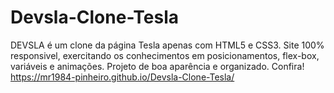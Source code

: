 # Devsla-Clone-Tesla

DEVSLA é um clone da página Tesla apenas com HTML5 e CSS3. Site 100% responsivel, exercitando os conhecimentos em posicionamentos, flex-box, variáveis e animações. Projeto de boa aparência e organizado. 
Confira!
https://mr1984-pinheiro.github.io/Devsla-Clone-Tesla/
